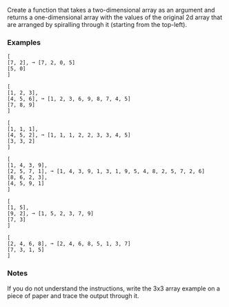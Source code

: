 
Create a function that takes a two-dimensional array as an argument and returns a one-dimensional array with the values of the original 2d array that are arranged by spiralling through it (starting from the top-left).

### Examples

```
[
[7, 2], ➞ [7, 2, 0, 5]
[5, 0]
]

[
[1, 2, 3],  
[4, 5, 6], ➞ [1, 2, 3, 6, 9, 8, 7, 4, 5]
[7, 8, 9]
] 

[
[1, 1, 1],  
[4, 5, 2], ➞ [1, 1, 1, 2, 2, 3, 3, 4, 5]
[3, 3, 2] 
]

[
[1, 4, 3, 9],
[2, 5, 7, 1], ➞ [1, 4, 3, 9, 1, 3, 1, 9, 5, 4, 8, 2, 5, 7, 2, 6]
[8, 6, 2, 3],
[4, 5, 9, 1]
]

[
[1, 5],
[9, 2], ➞ [1, 5, 2, 3, 7, 9]
[7, 3]
]

[
[2, 4, 6, 8], ➞ [2, 4, 6, 8, 5, 1, 3, 7]
[7, 3, 1, 5]
]
```

### Notes

If you do not understand the instructions, write the 3x3 array example on a piece of paper and trace the output through it.
